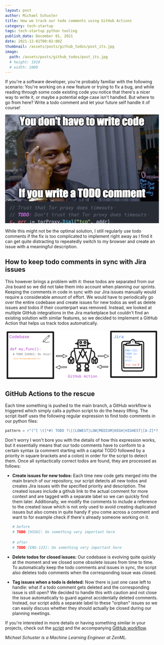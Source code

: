 ```yaml
---
layout: post
author: Michael Schuster
title: How we track our todo comments using GitHub Actions
category: tech-startup
tags: tech-startup python tooling
publish_date: December 01, 2021
date: 2021-12-01T00:02:00Z
thumbnail: /assets/posts/github_todos/post_its.jpg
image:
  path: /assets/posts/github_todos/post_its.jpg
  # height: 1910
  # width: 1000
---
```


If you're a software developer, you're probably familiar with the following scenario:
You're working on a new feature or trying to fix a bug, and while reading through some code existing code you notice that there's a nicer way to write it, or maybe a potential edge case isn't handled.
But where to go from here? Write a todo comment and let your future self handle it of course!

![Problems for future me](../assets/posts/github_todos/todo_meme.jpg)

While this might not be the optimal solution, I still regularly use todo comments if the fix is too complicated to implement right away as I find it can get quite distracting to repeatedly switch to my browser and create an issue with a meaningful description.

## How to keep todo comments in sync with Jira issues

This however brings a problem with it: these todos are separated from our Jira board so we did not take them into account when planning our sprints. 
Keeping the comments in code in sync with our Jira issues manually would require a considerable amount of effort. We would have to periodically go over the entire codebase and create issues for new todos as well as delete issues and todos if their counterpart was removed.
Instead, we looked at multiple GitHub integrations in the Jira marketplace but couldn't find an existing solution with similar features, so we decided to implement a GitHub Action that helps us track todos automatically.

![TODO](../assets/posts/github_todos/github_action.png)

## GitHub Actions to the rescue

Each time something is pushed to the main branch, a GitHub workflow is triggered which simply calls a python script to do the heavy lifting. 
The script itself uses the following regular expression to find todo comments in our python files:
```python
pattern = r"(^[ \t]*#) TODO ?\[(LOWEST|LOW|MEDIUM|HIGH|HIGHEST|[A-Z]*?-[0-9]*?)\]:(.*$\n(\1 {2}.*$\n)*)"
```
Don't worry I won't bore you with the details of how this expression works, but it essentially means that our todo comments have to conform to a certain syntax (a comment starting with a capital TODO followed by a priority in square brackets and a colon) in order for the script to detect them.
Once all syntactically correct todos are found, they are processed as follows:

* **Create issues for new todos:** Each time new code gets merged into the main branch of our repository, our script detects all new todos and creates Jira issues with the specified priority and description. The created issues include a github link to the actual comment for more context and are tagged with a separate label so we can quickly find them later.
Additionally, we modify the comments to include a reference to the created issue which is not only used to avoid creating duplicated issues but also comes in quite handy if you come across a comment and want to for example check if there's already someone working on it.
    ```python
    # before
    # TODO [HIGH]: Do something very important here

    # after
    # TODO [ENG-123]: Do something very important here
    ```

* **Delete todos for closed issues:**
Our codebase is evolving quite quickly at the moment and we closed some obsolete issues from time to time.
To automatically keep the todo comments and issues in sync, the script also deletes todo comments when the corresponding issue was closed.

* **Tag issues when a todo is deleted:**
Now there is just one case left to handle: what if a todo comment gets deleted and the corresponding issue is still open?
We decided to handle this with caution and not close the issue automatically to guard against accidentally deleted comments.
Instead, our script adds a separate label to these "orphan" issues so we can easily discuss whether they should actually be closed during our planning meetings. 

If you're interested in more details or having something similar in your projects, check out the [script](https://github.com/zenml-io/zenml/blob/f5e7f688e102db80d87a6d4ba4513fcff84a242d/scripts/update_todos.py) and the accompanying [GitHub workflow](https://github.com/zenml-io/zenml/blob/f5e7f688e102db80d87a6d4ba4513fcff84a242d/.github/workflows/update_todos.yml).  

*Michael Schuster is a Machine Learning Engineer at ZenML.*